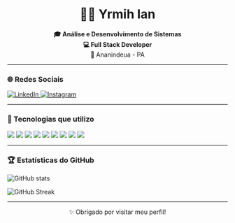 <h1 align="center">👨‍💻 Yrmih Ian</h1>

<p align="center">
  <strong>🎓 Análise e Desenvolvimento de Sistemas</strong><br/>
  <strong>💻 Full Stack Developer</strong><br/>
  📍 Ananindeua - PA
</p>

---

### 🌐 Redes Sociais

<p align="left">
  <a href="https://www.linkedin.com/in/yrmihian" target="_blank">
    <img alt="LinkedIn" src="https://img.shields.io/badge/-LinkedIn-0A66C2?style=for-the-badge&logo=linkedin&logoColor=white" />
  </a>
  <a href="https://instagram.com/yrmih.ian" target="_blank">
    <img alt="Instagram" src="https://img.shields.io/badge/-Instagram-E4405F?style=for-the-badge&logo=instagram&logoColor=white" />
  </a>
</p>

---

### 🚀 Tecnologias que utilizo

<p>
  <img src="https://img.shields.io/badge/React-20232A?style=for-the-badge&logo=react&logoColor=61DAFB" />
  <img src="https://img.shields.io/badge/Next.js-000000?style=for-the-badge&logo=nextdotjs&logoColor=white" />
  <img src="https://img.shields.io/badge/TypeScript-3178C6?style=for-the-badge&logo=typescript&logoColor=white" />
  <img src="https://img.shields.io/badge/Node.js-339933?style=for-the-badge&logo=nodedotjs&logoColor=white" />
  <img src="https://img.shields.io/badge/JavaScript-F7DF1E?style=for-the-badge&logo=javascript&logoColor=black" />
  <img src="https://img.shields.io/badge/Figma-F24E1E?style=for-the-badge&logo=figma&logoColor=white" />
  <img src="https://img.shields.io/badge/NestJS-E0234E?style=for-the-badge&logo=nestjs&logoColor=white" />
  <img src="https://img.shields.io/badge/Express-000000?style=for-the-badge&logo=express&logoColor=white" />
  <img src="https://img.shields.io/badge/Python-3776AB?style=for-the-badge&logo=python&logoColor=white" />
</p>

---

### 🏆 Estatísticas do GitHub

<p align="left">
  <img src="https://github-readme-stats.vercel.app/api?username=Yrmih&show_icons=true&theme=tokyonight" alt="GitHub stats" />
</p>

<p align="left">
  <img src="https://github-readme-streak-stats.herokuapp.com?user=Yrmih&theme=tokyonight&date_format=M%20j%5B%2C%20Y%5D" alt="GitHub Streak" />
</p>

---

<p align="center">✨ Obrigado por visitar meu perfil!</p>
